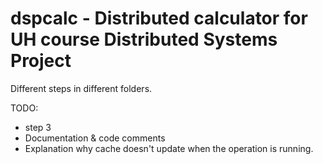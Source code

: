 # dspcalc - Distributed calculator for UH course Distributed Systems Project

Different steps in different folders.

TODO:
- step 3
- Documentation & code comments
- Explanation why cache doesn't update when the operation is running.

